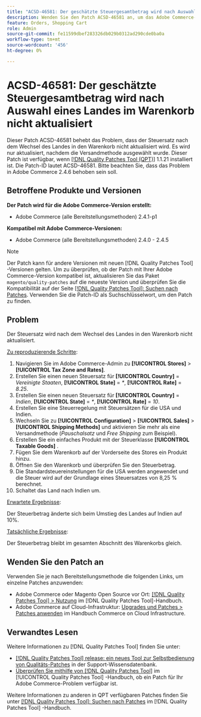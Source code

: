 ```yaml
---
title: "ACSD-46581: Der geschätzte Steuergesamtbetrag wird nach Auswahl eines Landes im Warenkorb nicht aktualisiert."
description: Wenden Sie den Patch ACSD-46581 an, um das Adobe Commerce-Problem zu beheben, bei dem der Steuersatz nach dem Wechsel des Landes in den Warenkorb nicht aktualisiert wird.
feature: Orders, Shopping Cart
role: Admin
source-git-commit: fe11599dbef283326db029b0312ad290cde0ba0a
workflow-type: tm+mt
source-wordcount: '456'
ht-degree: 0%

---
```


# ACSD-46581: Der geschätzte Steuergesamtbetrag wird nach Auswahl eines Landes im Warenkorb nicht aktualisiert

Dieser Patch ACSD-46581 behebt das Problem, dass der Steuersatz nach dem Wechsel des Landes in den Warenkorb nicht aktualisiert wird. Es wird nur aktualisiert, nachdem die Versandmethode ausgewählt wurde. Dieser Patch ist verfügbar, wenn [[!DNL Quality Patches Tool (QPT)]](https://experienceleague.adobe.com/en/docs/commerce-knowledge-base/kb/announcements/commerce-announcements/magento-quality-patches-released-new-tool-to-self-serve-quality-patches) 1.1.21 installiert ist. Die Patch-ID lautet ACSD-46581. Bitte beachten Sie, dass das Problem in Adobe Commerce 2.4.6 behoben sein soll.

## Betroffene Produkte und Versionen

**Der Patch wird für die Adobe Commerce-Version erstellt:**
* Adobe Commerce (alle Bereitstellungsmethoden) 2.4.1-p1

**Kompatibel mit Adobe Commerce-Versionen:**
* Adobe Commerce (alle Bereitstellungsmethoden) 2.4.0 - 2.4.5

>[!NOTE]
>
>Der Patch kann für andere Versionen mit neuen [!DNL Quality Patches Tool] -Versionen gelten. Um zu überprüfen, ob der Patch mit Ihrer Adobe Commerce-Version kompatibel ist, aktualisieren Sie das Paket `magento/quality-patches` auf die neueste Version und überprüfen Sie die Kompatibilität auf der Seite [[!DNL Quality Patches Tool]: Suchen nach Patches](https://experienceleague.adobe.com/tools/commerce-quality-patches/index.html). Verwenden Sie die Patch-ID als Suchschlüsselwort, um den Patch zu finden.

## Problem

Der Steuersatz wird nach dem Wechsel des Landes in den Warenkorb nicht aktualisiert.

<u>Zu reproduzierende Schritte</u>:

1. Navigieren Sie im Adobe Commerce-Admin zu **[!UICONTROL Stores]** > **[!UICONTROL Tax Zone and Rates]**.
1. Erstellen Sie einen neuen Steuersatz für **[!UICONTROL Country]** = _Vereinigte Staaten_, **[!UICONTROL State]** = _*_, **[!UICONTROL Rate]** = _8.25_.
1. Erstellen Sie einen neuen Steuersatz für **[!UICONTROL Country]** = _Indien_, **[!UICONTROL State]** = _*_, **[!UICONTROL Rate]** = _10_.
1. Erstellen Sie eine Steuerregelung mit Steuersätzen für die USA und Indien.
1. Wechseln Sie zu **[!UICONTROL Configuration]** > **[!UICONTROL Sales]** > **[!UICONTROL Shipping Methods]** und aktivieren Sie mehr als eine Versandmethode (_Pauschalsatz_ und _Free Shipping_ zum Beispiel).
1. Erstellen Sie ein einfaches Produkt mit der Steuerklasse **[!UICONTROL Taxable Goods]** .
1. Fügen Sie dem Warenkorb auf der Vorderseite des Stores ein Produkt hinzu.
1. Öffnen Sie den Warenkorb und überprüfen Sie den Steuerbetrag.
1. Die Standardsteuereinstellungen für die USA werden angewendet und die Steuer wird auf der Grundlage eines Steuersatzes von 8,25 % berechnet.
1. Schaltet das Land nach Indien um.

<u>Erwartete Ergebnisse</u>:

Der Steuerbetrag änderte sich beim Umstieg des Landes auf Indien auf 10%.

<u>Tatsächliche Ergebnisse</u>:

Der Steuerbetrag bleibt im gesamten Abschnitt des Warenkorbs gleich.

## Wenden Sie den Patch an

Verwenden Sie je nach Bereitstellungsmethode die folgenden Links, um einzelne Patches anzuwenden:

* Adobe Commerce oder Magento Open Source vor Ort: [[!DNL Quality Patches Tool] > Nutzung](/help/tools/quality-patches-tool/usage.md) im [!DNL Quality Patches Tool]-Handbuch.
* Adobe Commerce auf Cloud-Infrastruktur: [Upgrades und Patches > Patches anwenden](https://experienceleague.adobe.com/docs/commerce-cloud-service/user-guide/develop/upgrade/apply-patches.html) im Handbuch Commerce on Cloud Infrastructure.

## Verwandtes Lesen

Weitere Informationen zu [!DNL Quality Patches Tool] finden Sie unter:

* [[!DNL Quality Patches Tool] release: ein neues Tool zur Selbstbedienung von Qualitäts-Patches](https://experienceleague.adobe.com/en/docs/commerce-knowledge-base/kb/announcements/commerce-announcements/magento-quality-patches-released-new-tool-to-self-serve-quality-patches) in der Support-Wissensdatenbank.
* [Überprüfen Sie mithilfe von  [!DNL Quality Patches Tool]](/help/tools/quality-patches-tool/patches-available-in-qpt/check-patch-for-magento-issue-with-magento-quality-patches.md) im [!UICONTROL Quality Patches Tool] -Handbuch, ob ein Patch für Ihr Adobe Commerce-Problem verfügbar ist.


Weitere Informationen zu anderen in QPT verfügbaren Patches finden Sie unter [[!DNL Quality Patches Tool]: Suchen nach Patches](https://experienceleague.adobe.com/tools/commerce-quality-patches/index.html) im [!DNL Quality Patches Tool] -Handbuch.
